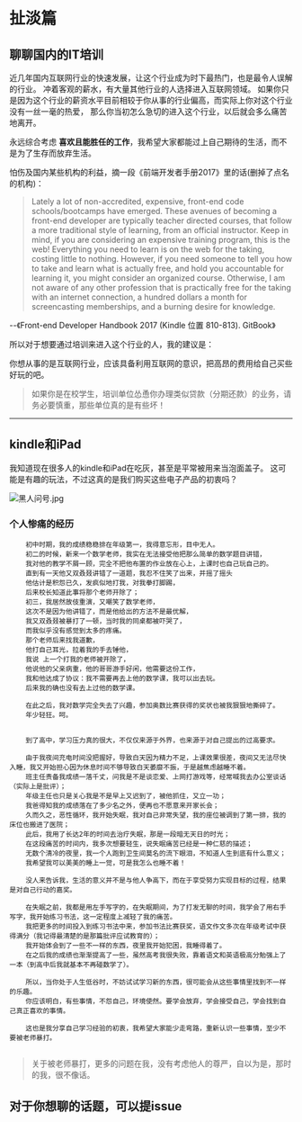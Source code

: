 # 扯淡篇

## 聊聊国内的IT培训

近几年国内互联网行业的快速发展，让这个行业成为时下最热门，也是最令人误解的行业。
冲着客观的薪水，有大量其他行业的人选择进入互联网领域。
如果你只是因为这个行业的薪资水平目前相较于你从事的行业偏高，而实际上你对这个行业没有一丝一毫的热爱，
那么你当初怎么急切的进入这个行业，以后就会多么痛苦地离开。

永远综合考虑 **喜欢且能胜任的工作**，我希望大家都能过上自己期待的生活，而不是为了生存而放弃生活。

怕伤及国内某些机构的利益，摘一段《前端开发者手册2017》里的话(删掉了点名的机构)：
>Lately a lot of non-accredited, expensive, front-end code schools/bootcamps have emerged.
 These avenues of becoming a front-end developer are typically teacher directed courses, that follow a more traditional style of learning, from an official instructor.
 Keep in mind, if you are considering an expensive training program, this is the web! 
 Everything you need to learn is on the web for the taking, costing little to nothing. 
 However, if you need someone to tell you how to take and learn what is actually free, and hold you accountable for learning it, you might consider an organized course. 
 Otherwise, I am not aware of any other profession that is practically free for the taking with an internet connection, a hundred dollars a month for screencasting memberships, and a burning desire for knowledge.
                                                                         
 --《Front-end Developer Handbook 2017 (Kindle 位置 810-813). GitBook》
 
 所以对于想要通过培训来进入这个行业的人，我的建议是：
 
 你想从事的是互联网行业，应该具备利用互联网的意识，把高昂的费用给自己买些好玩的吧。
 >如果你是在校学生，培训单位怂恿你办理类似贷款（分期还款）的业务，请务必要慎重，那些单位真的是有些坏！
 
---

## kindle和iPad
我知道现在很多人的kindle和iPad在吃灰，甚至是平常被用来当泡面盖子。
这可能是有趣的玩法，不过这真的是我们购买这些电子产品的初衷吗？

![黑人问号.jpg](https://ooo.0o0.ooo/2017/06/07/593753825b19a.jpg)


### 个人惨痛的经历

```
    初中时期，我的成绩稳稳排在年级第一，我得意忘形，目中无人。
    初二的时候，新来一个数学老师，我实在无法接受他把那么简单的数学题目讲错，
    我对他的教学不屑一顾，完全不把他布置的作业放在心上，上课时也自己玩自己的。
    直到有一天他又双叒叕讲错了一道题，我忍不住笑了出来，并摇了摇头
    他估计是积怨已久，发疯似地打我，对我拳打脚踢，
    后来校长知道此事将那个老师开除了；
    初三，我居然故伎重演，又嘲笑了数学老师，
    这次不是因为他讲错了，而是他给出的方法不是最优解，
    我又双叒叕被暴打了一顿，当时我的同桌都被吓哭了，
    而我似乎没有感觉到太多的疼痛。
    那个老师后来找我道歉，
    他打自己耳光，拉着我的手去锤他，
    我说 上一个打我的老师被开除了，
    他说他的父亲病重，他的哥哥游手好闲，他需要这份工作，
    我和他达成了协议：我不需要再去上他的数学课，我可以出去玩。
    后来我的确也没有去上过他的数学课。
    
    在此之后，我对数学完全失去了兴趣，参加奥数比赛获得的奖状也被我狠狠地撕碎了。
    年少轻狂。呵。


    到了高中，学习压力真的很大，不仅仅来源于外界，也来源于对自己提出的过高要求。
    
    由于我夜间充电时间没把握好，导致白天因为精力不足，上课效果很差，夜间又无法尽快入睡，我又开始担心因为休息时间不够导致白天萎靡不振，于是越焦虑越睡不着。
    班主任责备我成绩一落千丈，问我是不是谈恋爱、上网打游戏等，经常喊我去办公室谈话（实际上是批评）；
    年级主任也只是关心我是不是早上又迟到了，被他抓住，又立一功；
    我爸得知我的成绩落在了多少名之外，便再也不愿意来开家长会；
    久而久之，恶性循环，我开始失眠，我对自己非常失望，我的座位被调到了第一排，我的床位也搬进了医院；
    此后，我用了长达2年的时间去治疗失眠，那是一段暗无天日的时光；
    在这段痛苦的时间内，我多次想要轻生，说失眠痛苦已经是一种仁慈的描述；
    无数个清冷的夜里，我一个人跑到卫生间莫名的流下眼泪，不知道人生到底有什么意义；
    我希望我可以美美的睡上一觉，可是我怎么也睡不着！
    
    没人来告诉我，生活的意义并不是与他人争高下，而在于享受努力实现目标的过程，结果是对自己行动的嘉奖。
    
    在失眠之前，我都是用左手写字的，在失眠期间，为了打发无聊的时间，我学会了用右手写字，我开始练习书法，这一定程度上减轻了我的痛苦。
    我把更多的时间投入到练习书法中来，参加书法比赛获奖，语文作文多次在年级考试中获得满分（我记得最清楚的是那篇批评应试教育的）；
    我开始体会到了一些不一样的东西，夜里我开始犯困，我睡得着了。
    在之后我的成绩也渐渐提高了一些，虽然高考我很失败，靠着语文和英语极高分勉强上了一本（到高中后我就基本不再碰数学了）。
    
    所以，当你处于人生低谷时，不妨试试学习新的东西，很可能会从这些事情里找到不一样的乐趣。
    你应该明白，有些事情，不怨自己，环境使然。要学会放弃，学会接受自己，学会找到自己真正喜欢的事情。
    
    这也是我分享自己学习经验的初衷，我希望大家能少走弯路，重新认识一些事情，至少不要被老师暴打。
    
```
>关于被老师暴打，更多的问题在我，没有考虑他人的尊严，自以为是，那时的我，很不像话。 

## 对于你想聊的话题，可以提issue


